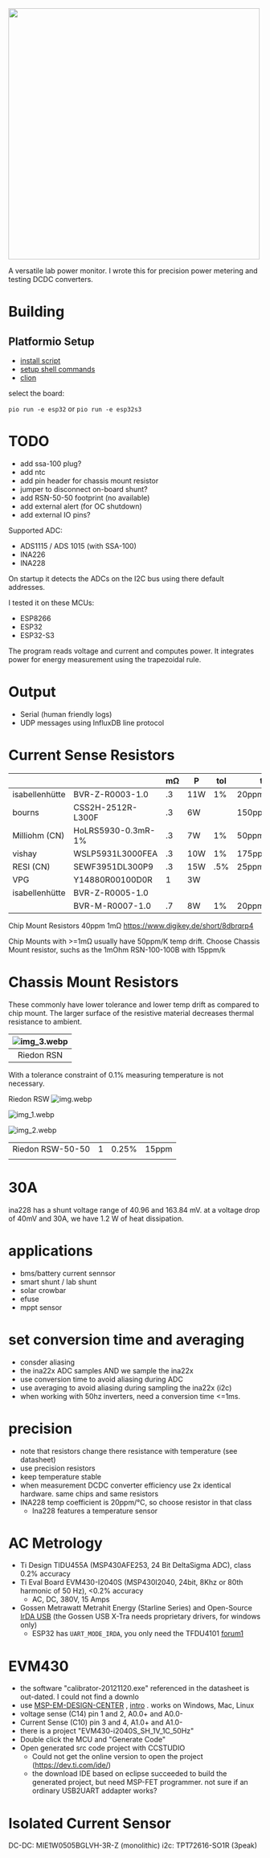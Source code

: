 <img src="hw/pcb-3d-render.webp" width="500">

A versatile lab power monitor.
I wrote this for precision power metering and testing DCDC converters.


# Building

## Platformio Setup
* [install script](https://docs.platformio.org/en/latest/core/installation/methods/installer-script.html)
* [setup shell commands](https://docs.platformio.org/en/latest/core/installation/shell-commands.html)
* [clion](https://docs.platformio.org/en/latest/integration/ide/clion.html)

select the board:

`pio run -e esp32`
or 
`pio run -e esp32s3`





# TODO

- add ssa-100 plug?
- add ntc
- add pin header for chassis mount resistor
- jumper to disconnect on-board shunt?
- add RSN-50-50 footprint (no available)
- add external alert (for OC shutdown)
- add external IO pins?

Supported ADC:

* ADS1115 / ADS 1015 (with SSA-100)
* INA226
* INA228

On startup it detects the ADCs on the I2C bus using there default addresses.

I tested it on these MCUs:

* ESP8266
* ESP32
* ESP32-S3

The program reads voltage and current and computes power.
It integrates power for energy measurement using the trapezoidal rule.

# Output

* Serial (human friendly logs)
* UDP messages using InfluxDB line protocol

# Current Sense Resistors

|                |                    | mΩ | P   | tol | temp          | padW/mm | padH/mm | KelvinCon | px100 |
|----------------|--------------------|----|-----|-----|---------------|---------|---------|-----------|-------|
| isabellenhütte | BVR-Z-R0003-1.0    | .3 | 11W | 1%  | 20ppm         | 5.5     | 1.6     | y         | $1.9  |
| bourns         | CSS2H-2512R-L300F  | .3 | 6W  |     | 150ppm(50ppm) | 3.4     | 1.8     | n         | $     |
| Milliohm (CN)  | HoLRS5930-0.3mR-1% | .3 | 7W  | 1%  | 50ppm         | 7.6     | 4.2     | n         | $.24  |
| vishay         | WSLP5931L3000FEA   | .3 | 10W | 1%  | 175ppm        | 7.75    | 5.2     | n         | $1.7  |
| RESI (CN)      | SEWF3951DL300P9    | .3 | 15W | .5% | 25ppm         | 13      | 2       | n         | $2.2  |
| VPG            | Y14880R00100D0R    | 1  | 3W  |     |               |         |         |           |       |
| isabellenhütte | BVR-Z-R0005-1.0    |    |     |     |               |         |         |           |       |
|                | BVR-M-R0007-1.0    | .7 | 8W  | 1%  | 20ppm         |         |         |           |       |

Chip Mount Resistors 40ppm 1mΩ https://www.digikey.de/short/8dbrqrp4

Chip Mounts with >=1mΩ usually have 50ppm/K temp drift.
Choose Chassis Mount resistor, suchs as the 1mOhm RSN-100-100B with 15ppm/k

# Chassis Mount Resistors

These commonly have lower tolerance and lower temp drift as compared to chip mount.
The larger surface of the resistive material decreases thermal resistance to ambient.

| ![img_3.webp](riedon-rsn-temp.webp) |
|:-----------------------:|
|       Riedon RSN        |

With a tolerance constraint of 0.1% measuring temperature is not necessary.

Riedon RSW
![img.webp](riedon-rsw.webp)

![img_1.webp](riedon-rs.webp)

![img_2.webp](riedon-rsn.webp)

|                  |   |       |       |
|------------------|---|-------|-------|
| Riedon RSW-50-50 | 1 | 0.25% | 15ppm |
|                  |   |       |       |

# 30A

ina228 has a shunt voltage range of 40.96 and 163.84 mV.
at a voltage drop of 40mV and 30A, we have 1.2 W of heat dissipation.

# applications

* bms/battery current sennsor
* smart shunt / lab shunt
* solar crowbar
* efuse
* mppt sensor

# set conversion time and averaging

* consder aliasing
* the ina22x ADC samples AND we sample the ina22x
* use conversion time to avoid aliasing during ADC
* use averaging to avoid aliasing during sampling the ina22x (i2c)
* when working with 50hz inverters, need a conversion time <=1ms.

# precision

* note that resistors change there resistance with temperature (see datasheet)
* use precision resistors
* keep temperature stable
* when measurement DCDC converter efficiency use 2x identical hardware. same chips and same resistors
* INA228 temp coefficient is 20ppm/°C, so choose resistor in that class
    * Ina228 features a temperature sensor

# AC Metrology

* Ti Design TIDU455A (MSP430AFE253, 24 Bit DeltaSigma ADC), class 0.2% accuracy
* Ti Eval Board EVM430-I2040S (MSP430I2040, 24bit, 8Khz or 80th harmonic of 50 Hz), <0.2% accuracy
    * AC, DC, 380V, 15 Amps
* Gossen Metrawatt Metrahit Energy (Starline Series) and
  Open-Source [IrDA USB](http://lemmini.de/IrDA%20USB/IrDA%20USB.html) (the Gossen USB X-Tra needs proprietary drivers,
  for windows only)
    * ESP32 has `UART_MODE_IRDA`, you only need the TFDU4101 [forum1](https://esp32.com/viewtopic.php?t=2766)

# EVM430

- the software "calibrator-20121120.exe" referenced in the datasheet is out-dated. I could not find a downlo
- use [MSP-EM-DESIGN-CENTER](https://www.ti.com/tool/MSP-EM-DESIGN-CENTER)
  , [intro](https://software-dl.ti.com/msp430/msp430_public_sw/mcu/msp430/EnergyMeasurementDesignCenter/1_40_00_03/release/EnergyMeasurementDesignCenter_1_40_00_03/docs/users_guide/html/Energy_Measurement_Technology_Guide_html/markdown/ch_designcenter.html)
  . works on Windows, Mac, Linux
- voltage sense (C14)  pin 1 and 2, A0.0+ and A0.0-
- Current Sense (C10) pin 3 and 4, A1.0+ and A1.0-
- there is a project "EVM430-i2040S_SH_1V_1C_50Hz"
- Double click the MCU and "Generate Code"
- Open generated src code project with CCSTUDIO
    - Could not get the online version to open the project (https://dev.ti.com/ide/)
    - the download IDE based on eclipse succeeded to build the generated project, but need MSP-FET programmer. not sure
      if an ordinary USB2UART addapter works?


# Isolated Current Sensor

DC-DC: MIE1W0505BGLVH-3R-Z (monolithic) 
i2c: TPT72616-SO1R (3peak)